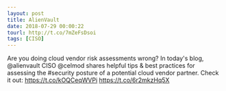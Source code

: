 ```yaml
---
layout: post
title: AlienVault
date: 2018-07-29 00:00:22
tourl: http://t.co/7mZeFsDsoi
tags: [CISO]
---
```

Are you doing cloud vendor risk assessments wrong? In today's blog, @alienvault CISO @celmod shares helpful tips &amp; best practices for assessing the #security posture of a potential cloud vendor partner. Check it out: https://t.co/kOQCeqWVPi https://t.co/6r2mkzHq5X